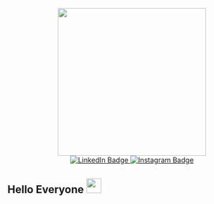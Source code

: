 <div id="header" align="center">
  <img src="https://64.media.tumblr.com/57995a853ed4ca881e6053e7e14ec21b/tumblr_mjb683SkIO1qbgtxfo1_500.gifv" width="300"/>
  <div id="badges">
  <a href="https://www.linkedin.com/in/shivansh-bhatnagar-2a02b2185/">
    <img src="https://img.shields.io/badge/LinkedIn-blue?style=for-the-badge&logo=linkedin&logoColor=white" alt="LinkedIn Badge"/>
  </a>
  <a href="https://www.instagram.com/s_b_phantom/">
    <img src="https://img.shields.io/badge/Instagram-magenta?style=for-the-badge&logo=instagram&logoColor=white" alt="Instagram Badge"/>
  </a>
</div>
  <img src="https://komarev.com/ghpvc/?username=shivansh-bhatnagar18&style=flat-square&color=blue" alt="" align="center"/>
</div>
<h2>
  Hello Everyone
  <img src="https://media.giphy.com/media/hvRJCLFzcasrR4ia7z/giphy.gif" width="30px"/>
</h2>



<!--
**shivansh-bhatnagar18/shivansh-bhatnagar18** is a ✨ _special_ ✨ repository because its `README.md` (this file) appears on your GitHub profile.

Here are some ideas to get you started:

- 🔭 I’m currently working on ...
- 🌱 I’m currently learning ...
- 👯 I’m looking to collaborate on ...
- 🤔 I’m looking for help with ...
- 💬 Ask me about ...
- 📫 How to reach me: ...
- 😄 Pronouns: ...
- ⚡ Fun fact: ...
-->
